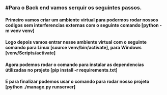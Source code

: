 ### #Para o Back end vamos serquir os seguintes passos.
#### Primeiro vamos criar um ambiente virtual para podermos rodar nossos codigos sem interferencias externas com o seguinte comando [python -m venv venv] 
#### Logo depois vamos entrar nesse ambiente virtual com o seguinte comando para Linux [source venv/bin/activate], para Windows [venv/Scripts/activate]
#### Agora podemos rodar o comando para instalar as dependencias útilizadas no projeto [pip install -r requirements.txt]
#### E para finalizar podemos usar o comando para rodar nosso projeto [python ./manage.py runserver]
